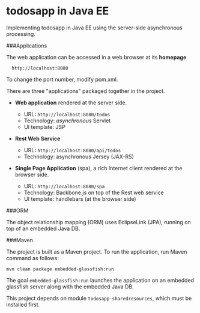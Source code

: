 todosapp in Java EE
===================

Implementing todosapp in Java EE using the server-side asynchronous processing.


###Applications

The web application can be accessed in a web browser at its **homepage** 

      http://localhost:8080
      
To change the port number, modify pom.xml.

There are three "applications" packaged together in the project.

- **Web application** rendered at the server side.
  - URL: `http://localhost:8080/todos`
  - Technology: *asynchronous* Servlet 
  - UI template: JSP

- **Rest Web Service**
  - URL: `http://localhost:8080/api/todos`
  - Technology: asynchronous Jersey (JAX-RS) 

- **Single Page Application** (spa), a rich Internet client rendered at the browser side.
  - URL: `http://localhost:8080/spa`
  - Technology: Backbone.js on top of the Rest web service 
  - UI template: handlebars (at the browser side)

###ORM

The object relationship mapping (ORM) uses EclipseLink (JPA), running on top of an embedded Java DB.  

###Maven 

The project is built as a Maven project. To run the application, run Maven command as follows:

    mvn clean package embedded-glassfish:run

The goal `embedded-glassfish:run` launches the application on an embedded glassfish server along with the embedded Java DB.

This project depends on module `todosapp-sharedresources`, which must be installed first.
